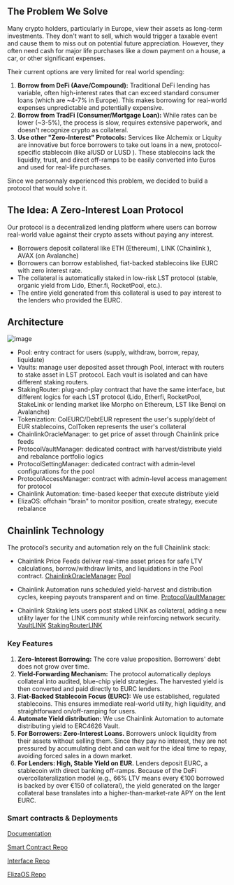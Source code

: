 ## The Problem We Solve

Many crypto holders, particularly in Europe, view their assets as long-term investments. They don't want to sell, which would trigger a taxable event and cause them to miss out on potential future appreciation. However, they often need cash for major life purchases like a down payment on a house, a car, or other significant expenses.

Their current options are very limited for real world spending:

1.  **Borrow from DeFi (Aave/Compound):** Traditional DeFi lending has variable, often high-interest rates that can exceed standard consumer loans (which are ~4-7% in Europe). This makes borrowing for real-world expenses unpredictable and potentially expensive.
2.  **Borrow from TradFi (Consumer/Mortgage Loan):** While rates can be lower (~3-5%), the process is slow, requires extensive paperwork, and doesn't recognize crypto as collateral.
3.  **Use other "Zero-Interest" Protocols:** Services like Alchemix or Liquity are innovative but force borrowers to take out loans in a new, protocol-specific stablecoin (like alUSD or LUSD ). These stablecoins lack the liquidity, trust, and direct off-ramps to be easily converted into Euros and used for real-life purchases.

Since we personnaly experienced this problem, we decided to build a protocol that would solve it.

## The Idea: A Zero-Interest Loan Protocol

Our protocol is a decentralized lending platform where users can borrow real-world value against their crypto assets without paying any interest.

- Borrowers deposit collateral like ETH (Ethereum), LINK (Chainlink ), AVAX (on Avalanche)
- Borrowers can borrow established, fiat-backed stablecoins like EURC with zero interest rate.
- The collateral is automatically staked in low-risk LST protocol (stable, organic yield from Lido, Ether.fi, RocketPool, etc.).
- The entire yield generated from this collateral is used to pay interest to the lenders who provided the EURC.

## Architecture

![image](https://assets.devfolio.co/content/528346628ae54b2c90419c38b3bf10c3/1a14368d-9489-40fe-a995-a0bec3fa7871.png)

- Pool: entry contract for users (supply, withdraw, borrow, repay, liquidate)
- Vaults: manage user deposited asset through Pool, interact with routers to stake asset in LST protocol. Each vault is isolated and can have different staking routers.
- StakingRouter: plug-and-play contract that have the same interface, but different logics for each LST protocol (Lido, Etherfi, RocketPool, StakeLink or lending market like Morpho on Ethereum, LST like Benqi on Avalanche)
- Tokenization: ColEURC/DebtEUR represent the user's supply/debt of EUR stablecoins, ColToken represents the user's collateral
- ChainlinkOracleManager: to get price of asset through Chainlink price feeds
- ProtocolVaultManager: dedicated contract with harvest/distribute yield and rebalance portfolio logics
- ProtocolSettingManager: dedicated contract with admin-level configurations for the pool
- ProtocolAccessManager: contract with admin-level access management for protocol
- Chainlink Automation: time-based keeper that execute distribute yield
- ElizaOS: offchain "brain" to monitor position, create strategy, execute rebalance

## Chainlink Technology

The protocol’s security and automation rely on the full Chainlink stack:

- Chainlink Price Feeds deliver real-time asset prices for safe LTV calculations, borrow/withdraw limits, and liquidations in the Pool contract.
  [ChainlinkOracleManager](https://github.com/zeur-org/zeur-core/blob/master/src/chainlink/ChainlinkOracleManager.sol)
  [Pool](https://github.com/zeur-org/zeur-core/blob/master/src/pool/Pool.sol)

- Chainlink Automation runs scheduled yield-harvest and distribution cycles, keeping payouts transparent and on time.
  [ProtocolVaultManager](https://github.com/zeur-org/zeur-core/blob/master/src/pool/manager/ProtocolVaultManager.sol)

- Chainlink Staking lets users post staked LINK as collateral, adding a new utility layer for the LINK community while reinforcing network security.
  [VaultLINK](https://github.com/zeur-org/zeur-core/blob/master/src/pool/vault/VaultLINK.sol)
  [StakingRouterLINK](https://github.com/zeur-org/zeur-core/blob/master/src/pool/router/StakingRouterLINK.sol)

### Key Features

1.  **Zero-Interest Borrowing:** The core value proposition. Borrowers' debt does not grow over time.
2.  **Yield-Forwarding Mechanism:** The protocol automatically deploys collateral into audited, blue-chip yield strategies. The harvested yield is then converted and paid directly to EURC lenders.
3.  **Fiat-Backed Stablecoin Focus (EURC):** We use established, regulated stablecoins. This ensures immediate real-world utility, high liquidity, and straightforward on/off-ramping for users.
4.  **Automate Yield distribution:** We use Chainlink Automation to automate distributing yield to ERC4626 Vault.
5.  **For Borrowers: Zero-Interest Loans.** Borrowers unlock liquidity from their assets without selling them. Since they pay no interest, they are not pressured by accumulating debt and can wait for the ideal time to repay, avoiding forced sales in a down market.
6.  **For Lenders: High, Stable Yield on EUR.** Lenders deposit EURC, a stablecoin with direct banking off-ramps. Because of the DeFi overcollateralization model (e.g., 66% LTV means every €100 borrowed is backed by over €150 of collateral), the yield generated on the larger collateral base translates into a higher-than-market-rate APY on the lent EURC.

### Smart contracts & Deployments

[Documentation](https://zeur.gitbook.io/zeur)

[Smart Contract Repo](https://github.com/zeur-org/zeur-core)

[Interface Repo](https://github.com/zeur-org/zeur-interface)

[ElizaOS Repo](https://github.com/zeur-org/zeur-elizaos)
